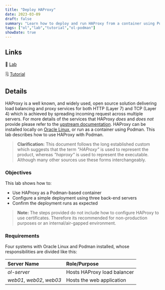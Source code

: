 ```yaml
---
title: "Deploy HAProxy"
date: 2023-03-09
draft: false
summary: "Learn how to deploy and run HAProxy from a container using Podman."
tags: ["ol","lab","tutorial","ol-podman"]
showDate: true
---
```


## Links

:crescent_moon: [Lab](https://luna.oracle.com/lab/a9eb9ff9-b56d-4ddc-9283-b72467d78128)

:spiral_notepad: [Tutorial](https://docs.oracle.com/en/learn/podman-quay)

## Details

HAProxy is a well known, and widely used, open source solution delivering load balancing and proxy services for both HTTP (Layer 7) and TCP (Layer 4) which is achieved by spreading  incoming request across multiple servers.  For more details of the services that HAProxy _does_ and _does not_ provide please refer to the [upstream documentation](https://docs.haproxy.org).  HAProxy can be installed locally on [Oracle Linux](https://docs.oracle.com/en/operating-systems/oracle-linux/8/balancing/balancing-SettingUpLoadBalancingbyUsingHAProxy.html), or run as a container using Podman.  This lab describes how to use HAProxy with Podman.

> **Clarification:** This document follows the long established custom which suggests that the term _"HAProxy"_ is used to represent the product, whereas _"haproxy"_ is used to represent the executable.  Although many other sources use these forms interchangeably.

### Objectives

This lab shows how to:

  - Use HAProxy as a Podman-based container
  - Configure a simple deployment using three back-end servers
  - Confirm the deployment runs as expected

  > **Note:** The steps provided do not include how to configure HAProxy to use certificates.  Therefore its recommended for non-production purposes or an internal/air-gapped environment.

### Requirements

Four systems with Oracle Linux and Podman installed, whose responsibilities are divided like this:

   | Server Name | Role/Purpose                |
   |:------------|:----------------------------|
   | _ol-server_ | Hosts HAProxy load balancer |
   | _web01_, _web02_, _web03_ | Hosts the web application |

